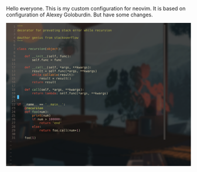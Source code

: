 Hello everyone. This is my custom configuration for neovim.
It is based on configuration of Alexey Goloburdin. But have some changes.

![View](./view.png)
